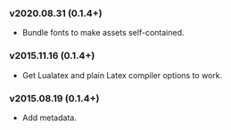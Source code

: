 ### v2020.08.31 (0.1.4+)
- Bundle fonts to make assets self-contained.
### v2015.11.16 (0.1.4+)
- Get Lualatex and plain Latex compiler options to work.
### v2015.08.19 (0.1.4+)
- Add metadata.
